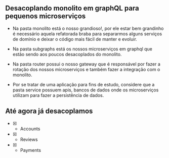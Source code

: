 ## Desacoplando monolito em graphQL para pequenos microserviços

- Na pasta monolito está o nosso grandioso!, por ele estar bem grandinho é necessário aquela refatorada braba para separarmos alguns serviços de domínio e deixar o código mais fácil de manter e evoluir.

- Na pasta subgraphs está os nossos microserviços em graphql que estão sendo aos poucos desacoplados do monolito.

- Na pasta router possui o nosso gateway que é responsável por fazer a rotação dos nossos microserviços e também fazer a integração com o monolito.

- Por se tratar de uma aplicação para fins de estudo, considere que a pasta service possuem apis, bancos de dados onde os microserviços utilizam para fazer a persistência de dados.

## Até agora já desacoplamos
- [x] - Accounts 
- [x] - Reviews
- [x] - Payments